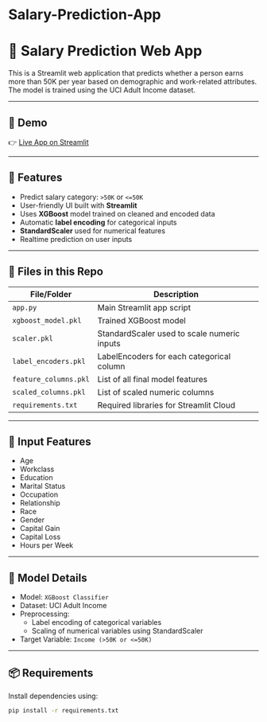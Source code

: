 # Salary-Prediction-App

# 💼 Salary Prediction Web App

This is a Streamlit web application that predicts whether a person earns more than 50K per year based on demographic and work-related attributes. The model is trained using the UCI Adult Income dataset.

---

## 🚀 Demo

👉 [Live App on Streamlit](https://salary-prediction-app-ml.streamlit.app/)

---

## 📌 Features

- Predict salary category: `>50K` or `<=50K`
- User-friendly UI built with **Streamlit**
- Uses **XGBoost** model trained on cleaned and encoded data
- Automatic **label encoding** for categorical inputs
- **StandardScaler** used for numerical features
- Realtime prediction on user inputs

---

## 📂 Files in this Repo

| File/Folder          | Description |
|----------------------|-------------|
| `app.py`             | Main Streamlit app script |
| `xgboost_model.pkl`  | Trained XGBoost model |
| `scaler.pkl`         | StandardScaler used to scale numeric inputs |
| `label_encoders.pkl` | LabelEncoders for each categorical column |
| `feature_columns.pkl`| List of all final model features |
| `scaled_columns.pkl` | List of scaled numeric columns |
| `requirements.txt`   | Required libraries for Streamlit Cloud |

---

## 🧪 Input Features

- Age
- Workclass
- Education
- Marital Status
- Occupation
- Relationship
- Race
- Gender
- Capital Gain
- Capital Loss
- Hours per Week

---

## 🧠 Model Details

- Model: `XGBoost Classifier`
- Dataset: UCI Adult Income
- Preprocessing:
  - Label encoding of categorical variables
  - Scaling of numerical variables using StandardScaler
- Target Variable: `Income (>50K or <=50K)`

---

## 📦 Requirements

Install dependencies using:

```bash
pip install -r requirements.txt
